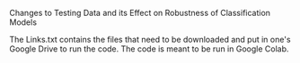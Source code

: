 Changes to Testing Data and its Effect on Robustness of Classification Models

The Links.txt contains the files that need to be downloaded and put in one's Google Drive to run the code. The code is meant to be run in Google Colab.
